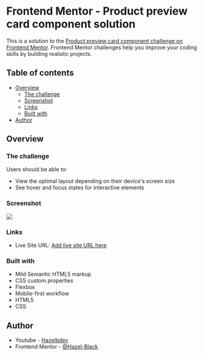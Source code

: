 # Frontend Mentor - Product preview card component solution

This is a solution to the [Product preview card component challenge on Frontend Mentor](https://www.frontendmentor.io/challenges/product-preview-card-component-GO7UmttRfa). Frontend Mentor challenges help you improve your coding skills by building realistic projects. 

## Table of contents

- [Overview](#overview)
  - [The challenge](#the-challenge)
  - [Screenshot](#screenshot)
  - [Links](#links)
  - [Built with](#built-with)
- [Author](#author)


## Overview

### The challenge

Users should be able to:

- View the optimal layout depending on their device's screen size
- See hover and focus states for interactive elements

### Screenshot

![](./screenshot.jpg)

### Links

- Live Site URL: [Add live site URL here](https://hazel-black.github.io/Product-Preview-Card/)


### Built with

- Mild Semantic HTML5 markup
- CSS custom properties
- Flexbox
- Mobile-first workflow
- HTML5 
- CSS


## Author

- Youtube - [Hazelbdev](https://www.youtube.com/@hazelbdev)
- Frontend Mentor - [@Hazel-Black](https://www.frontendmentor.io/profile/Hazel-Black)


